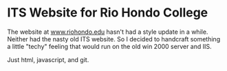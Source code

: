 # ITS Website for Rio Hondo College

The website at www.riohondo.edu hasn't had a style update in a while. Neither had the nasty old ITS website. So I decided to handcraft something a little "techy" feeling that would run on the old win 2000 server and IIS. 

Just html, javascript, and git.